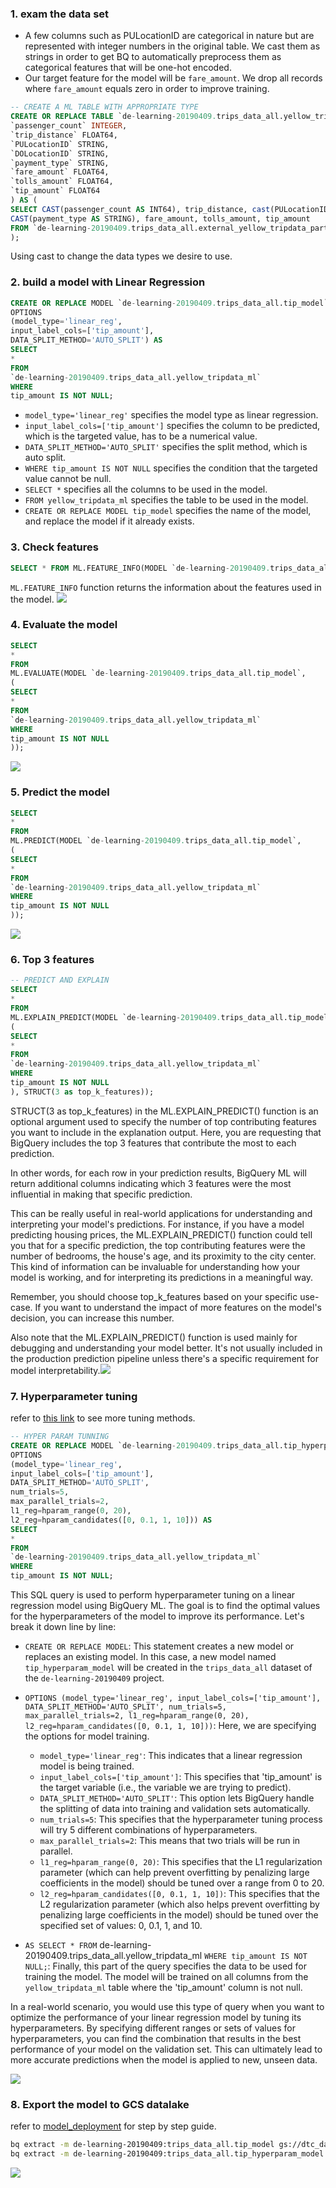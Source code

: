### 1. exam the data set
- A few columns such as PULocationID are categorical in nature but are represented with integer numbers in the original table. We cast them as strings in order to get BQ to automatically preprocess them as categorical features that will be one-hot encoded.
- Our target feature for the model will be `fare_amount`. We drop all records where `fare_amount` equals zero in order to improve training.
```sql
-- CREATE A ML TABLE WITH APPROPRIATE TYPE
CREATE OR REPLACE TABLE `de-learning-20190409.trips_data_all.yellow_tripdata_ml` (
`passenger_count` INTEGER,
`trip_distance` FLOAT64,
`PULocationID` STRING,
`DOLocationID` STRING,
`payment_type` STRING,
`fare_amount` FLOAT64,
`tolls_amount` FLOAT64,
`tip_amount` FLOAT64
) AS (
SELECT CAST(passenger_count AS INT64), trip_distance, cast(PULocationID AS STRING), CAST(DOLocationID AS STRING),
CAST(payment_type AS STRING), fare_amount, tolls_amount, tip_amount
FROM `de-learning-20190409.trips_data_all.external_yellow_tripdata_partitioned` WHERE fare_amount != 0
);
```
Using cast to change the data types we desire to use.

### 2. build a model with Linear Regression
```SQL
CREATE OR REPLACE MODEL `de-learning-20190409.trips_data_all.tip_model`
OPTIONS
(model_type='linear_reg',
input_label_cols=['tip_amount'],
DATA_SPLIT_METHOD='AUTO_SPLIT') AS
SELECT
*
FROM
`de-learning-20190409.trips_data_all.yellow_tripdata_ml`
WHERE
tip_amount IS NOT NULL;
```
- `model_type='linear_reg'` specifies the model type as linear regression.
- `input_label_cols=['tip_amount']` specifies the column to be predicted, which is the targeted value, has to be a numerical value.
- `DATA_SPLIT_METHOD='AUTO_SPLIT'` specifies the split method, which is auto split.
- `WHERE tip_amount IS NOT NULL` specifies the condition that the targeted value cannot be null.
- `SELECT *` specifies all the columns to be used in the model.
- `FROM yellow_tripdata_ml` specifies the table to be used in the model.
- `CREATE OR REPLACE MODEL tip_model` specifies the name of the model, and replace the model if it already exists.

### 3. Check features
```sql
SELECT * FROM ML.FEATURE_INFO(MODEL `de-learning-20190409.trips_data_all.tip_model`);
```
`ML.FEATURE_INFO` function returns the information about the features used in the model.
![](../Pictures/Pasted%20image%2020230519143355.png)

### 4. Evaluate the model
```sql
SELECT
*
FROM
ML.EVALUATE(MODEL `de-learning-20190409.trips_data_all.tip_model`,
(
SELECT
*
FROM
`de-learning-20190409.trips_data_all.yellow_tripdata_ml`
WHERE
tip_amount IS NOT NULL
));
```
![](../Pictures/Pasted%20image%2020230519143626.png)

### 5. Predict the model
```sql
SELECT
*
FROM
ML.PREDICT(MODEL `de-learning-20190409.trips_data_all.tip_model`,
(
SELECT
*
FROM
`de-learning-20190409.trips_data_all.yellow_tripdata_ml`
WHERE
tip_amount IS NOT NULL
));
```
![](../Pictures/Pasted%20image%2020230519143950.png)

### 6. Top 3 features
```sql
-- PREDICT AND EXPLAIN
SELECT
*
FROM
ML.EXPLAIN_PREDICT(MODEL `de-learning-20190409.trips_data_all.tip_model`,
(
SELECT
*
FROM
`de-learning-20190409.trips_data_all.yellow_tripdata_ml`
WHERE
tip_amount IS NOT NULL
), STRUCT(3 as top_k_features));
```
STRUCT(3 as top_k_features) in the ML.EXPLAIN_PREDICT() function is an optional argument used to specify the number of top contributing features you want to include in the explanation output. Here, you are requesting that BigQuery includes the top 3 features that contribute the most to each prediction.

In other words, for each row in your prediction results, BigQuery ML will return additional columns indicating which 3 features were the most influential in making that specific prediction.

This can be really useful in real-world applications for understanding and interpreting your model's predictions. For instance, if you have a model predicting housing prices, the ML.EXPLAIN_PREDICT() function could tell you that for a specific prediction, the top contributing features were the number of bedrooms, the house's age, and its proximity to the city center. This kind of information can be invaluable for understanding how your model is working, and for interpreting its predictions in a meaningful way.

Remember, you should choose top_k_features based on your specific use-case. If you want to understand the impact of more features on the model's decision, you can increase this number.

Also note that the ML.EXPLAIN_PREDICT() function is used mainly for debugging and understanding your model better. It's not usually included in the production prediction pipeline unless there's a specific requirement for model interpretability.![](../Pictures/Pasted%20image%2020230519144326.png)

### 7. Hyperparameter tuning

refer to [this link](https://cloud.google.com/bigquery/docs/reference/standard-sql/bigqueryml-syntax-create-glm) to see more tuning methods.
```sql
-- HYPER PARAM TUNNING
CREATE OR REPLACE MODEL `de-learning-20190409.trips_data_all.tip_hyperparam_model`
OPTIONS
(model_type='linear_reg',
input_label_cols=['tip_amount'],
DATA_SPLIT_METHOD='AUTO_SPLIT',
num_trials=5,
max_parallel_trials=2,
l1_reg=hparam_range(0, 20),
l2_reg=hparam_candidates([0, 0.1, 1, 10])) AS
SELECT
*
FROM
`de-learning-20190409.trips_data_all.yellow_tripdata_ml`
WHERE
tip_amount IS NOT NULL;
```

This SQL query is used to perform hyperparameter tuning on a linear regression model using BigQuery ML. The goal is to find the optimal values for the hyperparameters of the model to improve its performance. Let's break it down line by line:

-   `CREATE OR REPLACE MODEL`: This statement creates a new model or replaces an existing model. In this case, a new model named `tip_hyperparam_model` will be created in the `trips_data_all` dataset of the `de-learning-20190409` project.
    
-   `OPTIONS (model_type='linear_reg', input_label_cols=['tip_amount'], DATA_SPLIT_METHOD='AUTO_SPLIT', num_trials=5, max_parallel_trials=2, l1_reg=hparam_range(0, 20), l2_reg=hparam_candidates([0, 0.1, 1, 10]))`: Here, we are specifying the options for model training.
    
    -   `model_type='linear_reg'`: This indicates that a linear regression model is being trained.
    -   `input_label_cols=['tip_amount']`: This specifies that 'tip_amount' is the target variable (i.e., the variable we are trying to predict).
    -   `DATA_SPLIT_METHOD='AUTO_SPLIT'`: This option lets BigQuery handle the splitting of data into training and validation sets automatically.
    -   `num_trials=5`: This specifies that the hyperparameter tuning process will try 5 different combinations of hyperparameters.
    -   `max_parallel_trials=2`: This means that two trials will be run in parallel.
    -   `l1_reg=hparam_range(0, 20)`: This specifies that the L1 regularization parameter (which can help prevent overfitting by penalizing large coefficients in the model) should be tuned over a range from 0 to 20.
    -   `l2_reg=hparam_candidates([0, 0.1, 1, 10])`: This specifies that the L2 regularization parameter (which also helps prevent overfitting by penalizing large coefficients in the model) should be tuned over the specified set of values: 0, 0.1, 1, and 10.
-   `AS SELECT * FROM` de-learning-20190409.trips_data_all.yellow_tripdata_ml `WHERE tip_amount IS NOT NULL;`: Finally, this part of the query specifies the data to be used for training the model. The model will be trained on all columns from the `yellow_tripdata_ml` table where the 'tip_amount' column is not null.
    

In a real-world scenario, you would use this type of query when you want to optimize the performance of your linear regression model by tuning its hyperparameters. By specifying different ranges or sets of values for hyperparameters, you can find the combination that results in the best performance of your model on the validation set. This can ultimately lead to more accurate predictions when the model is applied to new, unseen data.

![](../Pictures/Pasted%20image%2020230519145536.png)

### 8. Export the model to GCS datalake
refer to [model_deployment](model_deployment.md) for step by step guide.

```bash
bq extract -m de-learning-20190409:trips_data_all.tip_model gs://dtc_data_lake_de-learning-20190409/taxi_ml_model/tip_model
bq extract -m de-learning-20190409:trips_data_all.tip_hyperparam_model gs://dtc_data_lake_de-learning-20190409/taxi_ml_model/tip_hyperparam_model
```

![](../Pictures/Pasted%20image%2020230519150919.png)
